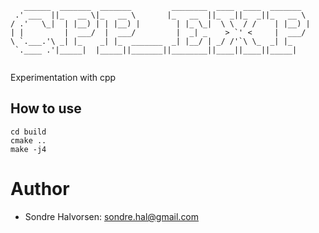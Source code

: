 ```
   ______  _______  _______         ________  ____  ____  _______   
 .' ___  ||_   __ \|_   __ \       |_   __  ||_  _||_  _||_   __ \  
/ .'   \_|  | |__) | | |__) |        | |_ \_|  \ \  / /    | |__) | 
| |         |  ___/  |  ___/         |  _| _    > `' <     |  ___/  
\ `.___.'\ _| |_    _| |_  _______  _| |__/ | _/ /'`\ \_  _| |_     
 `.____ .'|_____|  |_____||_______||________||____||____||_____|    
                                                                    
```

Experimentation with cpp

## How to use

    cd build
    cmake ..
    make -j4

# Author

* Sondre Halvorsen: sondre.hal@gmail.com
